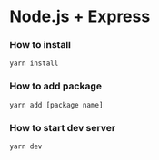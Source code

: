 # Node.js + Express

### How to install
`yarn install`

### How to add package
`yarn add [package name]`

### How to start dev server
`yarn dev`